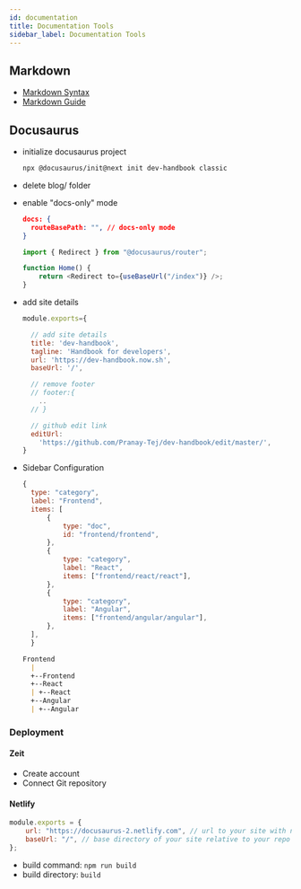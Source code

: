```yaml
---
id: documentation
title: Documentation Tools
sidebar_label: Documentation Tools
---
```


## Markdown

-   [Markdown Syntax](https://daringfireball.net/projects/markdown/syntax)
-   [Markdown Guide](https://markdown-guide.readthedocs.io/en/latest/index.html)

## Docusaurus

-   initialize docusaurus project

    ```bash title="terminal"
    npx @docusaurus/init@next init dev-handbook classic

    ```

-   delete blog/ folder
-   enable "docs-only" mode

    ```json title="docusaurus.config"
    docs: {
      routeBasePath: "", // docs-only mode
    }
    ```

    ```js title="index.js"
    import { Redirect } from "@docusaurus/router";

    function Home() {
        return <Redirect to={useBaseUrl("/index")} />;
    }
    ```

-   add site details

    ```js title="docusaurus.config.js"
    module.exports={

      // add site details
      title: 'dev-handbook',
      tagline: 'Handbook for developers',
      url: 'https://dev-handbook.now.sh',
      baseUrl: '/',

      // remove footer
      // footer:{
        ..
      // }

      // github edit link
      editUrl:
        'https://github.com/Pranay-Tej/dev-handbook/edit/master/',
    }
    ```

-   Sidebar Configuration
    ```js sidebar.js
    {
      type: "category",
      label: "Frontend",
      items: [
          {
              type: "doc",
              id: "frontend/frontend",
          },
          {
              type: "category",
              label: "React",
              items: ["frontend/react/react"],
          },
          {
              type: "category",
              label: "Angular",
              items: ["frontend/angular/angular"],
          },
      ],
      }
    ```
    ```md title="Resulting Sidebar"
    Frontend
      | 
      +--Frontend
      +--React
      | +--React
      +--Angular
      | +--Angular
    ```

### Deployment

#### Zeit

-   Create account
-   Connect Git repository

#### Netlify

  ```js title="docusaurus.config.js"
  module.exports = {
      url: "https://docusaurus-2.netlify.com", // url to your site with no trailing slash
      baseUrl: "/", // base directory of your site relative to your repo
  };
  ```

-   build command: `npm run build`
-   build directory: `build`
